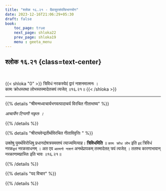 ```yaml
---
title: "श्लोक १६.२१ - दैवासुरसंपत्विभागयोग"
date: 2023-12-16T21:06:29+05:30
draft: false
book:
    toc_page: true
    next_page: shloka22
    prev_page: shloka19
    menu : geeta_menu
---
```




## श्लोक १६.२१ {class=text-center}

<br/>

{{< shloka  "0"  >}}
त्रिविधं नरकस्येदं द्वारं नाशनमात्मनः ।  
कामः क्रोधस्तथा लोभस्तस्मादेतत्त्रयं त्यजेत् ॥१६.२१॥
{{< /shloka >}}

---


{{% details "श्रीमन्मध्वाचार्यभगवत्पादाचर्य विरचित  गीताभाष्य" %}}

*आचार्येण टिप्पणी नकृतः ।*

{{% /details %}}



{{% details "श्रीराघवेन्द्रतीर्थविरचित गीताविवृत्तिः " %}}

उक्तेषु पुमर्थविरोधिषु प्रधानदोषत्रयमवश्यं 
त्याज्यमित्याह। **त्रिविधमिति** ॥ 
`कामः क्रोध लोभ` इति `इदं` त्रिविधं नरक`द्वारं` 
नरकसाधनम्‌ । अत एव `आत्मनो नाशनं` अनर्थप्रापकम्‌ 
तस्मादेतत् त्रयं त्यजेत्‌ । ततश्च कारणाभावान् नरकाणामप्रास्तिः 
इति भावः ॥१६.२१॥

{{% /details %}}



{{% details "पद विचार" %}}


{{% /details %}}
